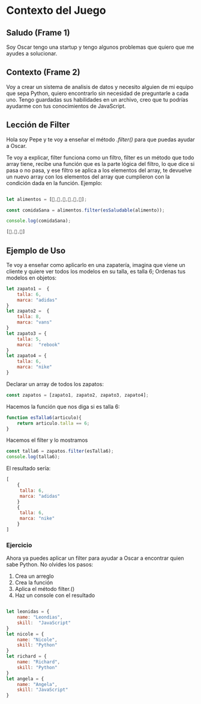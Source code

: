 # Contexto del Juego

## Saludo (Frame 1)

Soy Oscar tengo una startup y tengo algunos problemas que quiero que me ayudes a solucionar.

## Contexto (Frame 2)

Voy a crear un sistema de analisis de datos y necesito alguien de mi equipo que sepa Python, quiero encontrarlo sin necesidad de preguntarle a cada uno. Tengo guardadas sus habilidades en un archivo, creo que tu podrías ayudarme con tus conocimientos de JavaScript.

## Lección de Filter

Hola soy Pepe y te voy a enseñar el método *.filter()* para que puedas ayudar a Oscar.

Te voy a explicar, filter funciona como un filtro, filter es un método que todo array tiene, recibe una función que es la parte lógica del filtro, lo que dice si pasa o no pasa, y ese filtro se aplica a los elementos del array, te devuelve un nuevo array con los elementos del array que cumplieron con la condición dada en la función.
Ejemplo:

```js

let alimentos = [🍎,🥑,🍉,🍰,🍕,🍟];

const comidaSana = alimentos.filter(esSaludable(alimento));

console.log(comidaSana);

[🍎,🥑,🍉]
```

## Ejemplo de Uso

Te voy a enseñar como aplicarlo en una zapatería, imagina que viene un cliente y quiere ver todos los modelos en su talla, es talla 6;
Ordenas tus modelos en objetos:

```js
let zapato1 =  {
    talla: 6,
    marca: "adidas"
}
let zapato2 =  {
    talla: 8,
    marca: "vans"
}
let zapato3 = {
    talla: 5,
    marca:  "rebook"
}
let zapato4 = {
    talla: 6,
    marca: "nike"
}
```

Declarar un array de todos los zapatos:

```js
const zapatos = [zapato1, zapato2, zapato3, zapato4];
```

Hacemos la función que nos diga si es talla 6:

```js
function esTalla6(articulo){
    return articulo.talla == 6;
}
```

Hacemos el filter y lo mostramos

```js
const talla6 = zapatos.filter(esTalla6);
console.log(talla6);
```

El resultado sería:

```js
[
    {
     talla: 6,
     marca: "adidas"
    }
    {
     talla: 6,
     marca: "nike"
    }
]
```

### Ejercicio

Ahora ya puedes aplicar un filter para ayudar a Oscar a encontrar quien sabe Python.
No olvides los pasos:

1) Crea un arreglo
2) Crea la función
3) Aplica el método filter.()
4) Haz un console con el resultado

```js

let leonidas = {
    name: "Leondias",
    skill:  "JavaScript"
}
let nicole = {
    name: "Nicole",
    skill: "Python"
}
let richard = {
    name: "Richard",
    skill: "Python"
}
let angela = {
    name: "Angela",
    skill: "JavaScript"
}

```
